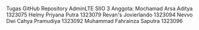 Tugas GitHub Repository AdminLTE
SIIO 3
Anggota:
Mochamad Arsa Aditya 1323075
Helmy Priyana Putra 1323079
Revan's Jovierlando 1323094
Nevvo Dwi Cahya Pramudiya 1323092
Muhammad Fahrainza Saputra 1323096
